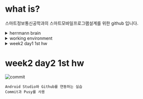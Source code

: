 # what is?
스마트정보통신공학과의 스마트모바일프로그램설계를 위한 github 입니다.

<details>
    <summary>herrmann brain</summary>
    
# herrmann brain
![헤르만 설계도](https://user-images.githubusercontent.com/79882952/110263473-28eb6880-7ffa-11eb-90e7-5b3f23899396.png)

```
저는 Analytical, Relational, Experimental 이 우세하지만, Practical이 열등합니다.
```
</details>

<details>
    <summary>working environment</summary>
    
# working environment

![whatsmyip](https://user-images.githubusercontent.com/79882952/110263875-5553b480-7ffb-11eb-8d08-75f261bcf8a4.png)

```
Android Studio를 사용하여 프로그램을 개발합니다.
```
</details>

<details>
    <summary>week2 day1 1st hw</summary>

# week2 day1 1st hw

![avd hw](https://user-images.githubusercontent.com/79882952/110406823-2fdfad00-80c6-11eb-8e50-922698dba2da.png)

```
Android Studio에서 App의 텍스트를 변경하는 실습
```
</details>

# week2 day2 1st hw

![commit](https://user-images.githubusercontent.com/79882952/110583325-e15b0d00-81b0-11eb-8f37-ffc547740dac.png)

```
Android Studio와 Github를 연동하는 실습
Commit과 Pusy를 사용
```
